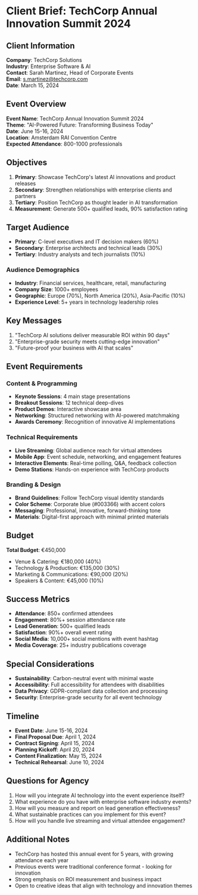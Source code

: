 # Client Brief: TechCorp Annual Innovation Summit 2024

## Client Information
**Company**: TechCorp Solutions  
**Industry**: Enterprise Software & AI  
**Contact**: Sarah Martinez, Head of Corporate Events  
**Email**: s.martinez@techcorp.com  
**Date**: March 15, 2024  

## Event Overview
**Event Name**: TechCorp Annual Innovation Summit 2024  
**Theme**: "AI-Powered Future: Transforming Business Today"  
**Date**: June 15-16, 2024  
**Location**: Amsterdam RAI Convention Centre  
**Expected Attendance**: 800-1000 professionals  

## Objectives
1. **Primary**: Showcase TechCorp's latest AI innovations and product releases
2. **Secondary**: Strengthen relationships with enterprise clients and partners
3. **Tertiary**: Position TechCorp as thought leader in AI transformation
4. **Measurement**: Generate 500+ qualified leads, 90% satisfaction rating

## Target Audience
- **Primary**: C-level executives and IT decision makers (60%)
- **Secondary**: Enterprise architects and technical leads (30%)
- **Tertiary**: Industry analysts and tech journalists (10%)

### Audience Demographics
- **Industry**: Financial services, healthcare, retail, manufacturing
- **Company Size**: 1000+ employees
- **Geographic**: Europe (70%), North America (20%), Asia-Pacific (10%)
- **Experience Level**: 5+ years in technology leadership roles

## Key Messages
1. "TechCorp AI solutions deliver measurable ROI within 90 days"
2. "Enterprise-grade security meets cutting-edge innovation"
3. "Future-proof your business with AI that scales"

## Event Requirements

### Content & Programming
- **Keynote Sessions**: 4 main stage presentations
- **Breakout Sessions**: 12 technical deep-dives
- **Product Demos**: Interactive showcase area
- **Networking**: Structured networking with AI-powered matchmaking
- **Awards Ceremony**: Recognition of innovative AI implementations

### Technical Requirements
- **Live Streaming**: Global audience reach for virtual attendees
- **Mobile App**: Event schedule, networking, and engagement features
- **Interactive Elements**: Real-time polling, Q&A, feedback collection
- **Demo Stations**: Hands-on experience with TechCorp products

### Branding & Design
- **Brand Guidelines**: Follow TechCorp visual identity standards
- **Color Scheme**: Corporate blue (#003366) with accent colors
- **Messaging**: Professional, innovative, forward-thinking tone
- **Materials**: Digital-first approach with minimal printed materials

## Budget
**Total Budget**: €450,000  
- Venue & Catering: €180,000 (40%)
- Technology & Production: €135,000 (30%)
- Marketing & Communications: €90,000 (20%)
- Speakers & Content: €45,000 (10%)

## Success Metrics
- **Attendance**: 850+ confirmed attendees
- **Engagement**: 80%+ session attendance rate
- **Lead Generation**: 500+ qualified leads
- **Satisfaction**: 90%+ overall event rating
- **Social Media**: 10,000+ social mentions with event hashtag
- **Media Coverage**: 25+ industry publications coverage

## Special Considerations
- **Sustainability**: Carbon-neutral event with minimal waste
- **Accessibility**: Full accessibility for attendees with disabilities
- **Data Privacy**: GDPR-compliant data collection and processing
- **Security**: Enterprise-grade security for all event technology

## Timeline
- **Event Date**: June 15-16, 2024
- **Final Proposal Due**: April 1, 2024
- **Contract Signing**: April 15, 2024
- **Planning Kickoff**: April 20, 2024
- **Content Finalization**: May 15, 2024
- **Technical Rehearsal**: June 10, 2024

## Questions for Agency
1. How will you integrate AI technology into the event experience itself?
2. What experience do you have with enterprise software industry events?
3. How will you measure and report on lead generation effectiveness?
4. What sustainable practices can you implement for this event?
5. How will you handle live streaming and virtual attendee engagement?

## Additional Notes
- TechCorp has hosted this annual event for 5 years, with growing attendance each year
- Previous events were traditional conference format - looking for innovation
- Strong emphasis on ROI measurement and business impact
- Open to creative ideas that align with technology and innovation themes
